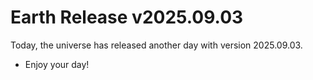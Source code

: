 # Earth Release v2025.09.03
Today, the universe has released another day with version 2025.09.03.
- Enjoy your day!
